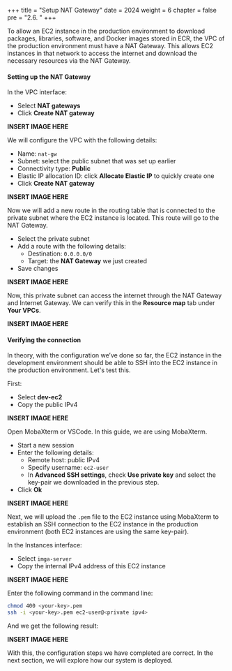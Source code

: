 +++
title = "Setup NAT Gateway"
date = 2024
weight = 6
chapter = false
pre = "2.6. "
+++

To allow an EC2 instance in the production environment to download packages, libraries, software, and Docker images stored in ECR, the VPC of the production environment must have a NAT Gateway. This allows EC2 instances in that network to access the internet and download the necessary resources via the NAT Gateway.

#### Setting up the NAT Gateway

In the VPC interface:

- Select **NAT gateways**
- Click **Create NAT gateway**

**INSERT IMAGE HERE**

We will configure the VPC with the following details:

- Name: `nat-gw`
- Subnet: select the public subnet that was set up earlier
- Connectivity type: **Public**
- Elastic IP allocation ID: click **Allocate Elastic IP** to quickly create one
- Click **Create NAT gateway**

**INSERT IMAGE HERE**

Now we will add a new route in the routing table that is connected to the private subnet where the EC2 instance is located. This route will go to the NAT Gateway.

- Select the private subnet
- Add a route with the following details:
  - Destination: `0.0.0.0/0`
  - Target: the **NAT Gateway** we just created
- Save changes

**INSERT IMAGE HERE**

Now, this private subnet can access the internet through the NAT Gateway and Internet Gateway. We can verify this in the **Resource map** tab under **Your VPCs**.

**INSERT IMAGE HERE**

#### Verifying the connection

In theory, with the configuration we’ve done so far, the EC2 instance in the development environment should be able to SSH into the EC2 instance in the production environment. Let's test this.

First:

- Select **dev-ec2**
- Copy the public IPv4

**INSERT IMAGE HERE**

Open MobaXterm or VSCode. In this guide, we are using MobaXterm.

- Start a new session
- Enter the following details:
  - Remote host: public IPv4
  - Specify username: `ec2-user`
  - In **Advanced SSH settings**, check **Use private key** and select the key-pair we downloaded in the previous step.
- Click **Ok**

**INSERT IMAGE HERE**

Next, we will upload the `.pem` file to the EC2 instance using MobaXterm to establish an SSH connection to the EC2 instance in the production environment (both EC2 instances are using the same key-pair).

In the Instances interface:

- Select `imga-server`
- Copy the internal IPv4 address of this EC2 instance

**INSERT IMAGE HERE**

Enter the following command in the command line:

```bash
chmod 400 <your-key>.pem
ssh -i <your-key>.pem ec2-user@<private ipv4>
```

And we get the following result:

**INSERT IMAGE HERE**

With this, the configuration steps we have completed are correct. In the next section, we will explore how our system is deployed.
